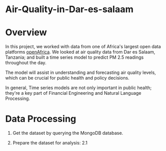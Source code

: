 # Air-Quality-in-Dar-es-salaam


# Overview 
In this project, we worked with data from one of Africa's largest open data platforms [openAfrica](https://africaopendata.org/). We looked at air quality data from Dar es Salaam, Tanzania; and built a time series model to predict PM 2.5 readings throughout the day.

The model will assist in understanding and forecasting air quality levels, which can be crucial for public health and policy decisions.

In general, Time series models are not only important in public health; they're a key part of Financial Engineering and Natural Language Processing.

# Data Processing
1. Get the dataset by querying the MongoDB database.

2. Prepare the dataset for analysis:
   2.1 
